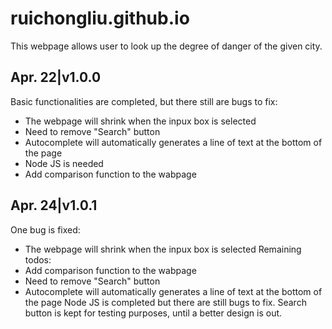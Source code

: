 # ruichongliu.github.io
This webpage allows user to look up the degree of danger of the given city.


Apr. 22|v1.0.0
-------------
Basic functionalities are completed, but there still are bugs to fix:
 - The webpage will shrink when the inpux box is selected
 - Need to remove "Search" button
 - Autocomplete will automatically generates a line of text at the bottom of the page
 - Node JS is needed
 - Add comparison function to the wabpage
 

Apr. 24|v1.0.1
-------------
One bug is fixed:
 - The webpage will shrink when the inpux box is selected
Remaining todos:
  - Add comparison function to the wabpage
  - Need to remove "Search" button
  - Autocomplete will automatically generates a line of text at the bottom of the page
Node JS is completed but there are still bugs to fix. Search button is kept for testing purposes, until a better design is out.
